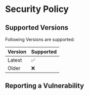 # Security Policy

## Supported Versions

Following Versions are supported:

| Version | Supported          |
| ------- | ------------------ |
| Latest  | :white_check_mark: |
| Older   |       :x:          |

## Reporting a Vulnerability

<!-- Use this section to tell people how to report a vulnerability. -->

<!-- 
Tell them where to go, how often they can expect to get an update on a
reported vulnerability, what to expect if the vulnerability is accepted or
declined, etc. -->

